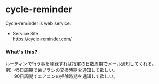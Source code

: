 # cycle-reminder
Cycle-reminder is web service.

* Service Site  
https://cycle-reminder.com/


### What's this?
ルーティンで行う事を登録すれば指定の日数周期でメール通知してくれる。  
例）45日周期で歯ブラシの交換時期を通知して欲しい。  
　　90日周期でエアコンの掃除時期を通知して欲しい。
